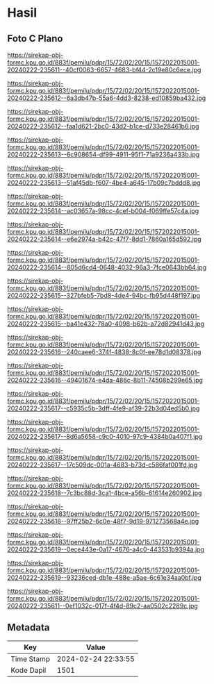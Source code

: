 # Hasil

## Foto C Plano

https://sirekap-obj-formc.kpu.go.id/883f/pemilu/pdpr/15/72/02/20/15/1572022015001-20240222-235611--40cf0063-6657-4683-bf44-2c19e80c6ece.jpg

https://sirekap-obj-formc.kpu.go.id/883f/pemilu/pdpr/15/72/02/20/15/1572022015001-20240222-235612--6a3db47b-55a6-4dd3-8238-ed10859ba432.jpg

https://sirekap-obj-formc.kpu.go.id/883f/pemilu/pdpr/15/72/02/20/15/1572022015001-20240222-235612--faa1d621-2bc0-43d2-b1ce-d733e28461b6.jpg

https://sirekap-obj-formc.kpu.go.id/883f/pemilu/pdpr/15/72/02/20/15/1572022015001-20240222-235613--6c908654-df99-4911-95f1-71a9236a433b.jpg

https://sirekap-obj-formc.kpu.go.id/883f/pemilu/pdpr/15/72/02/20/15/1572022015001-20240222-235613--51af45db-f607-4be4-a645-17b09c7bddd8.jpg

https://sirekap-obj-formc.kpu.go.id/883f/pemilu/pdpr/15/72/02/20/15/1572022015001-20240222-235614--ac03657a-98cc-4cef-b004-f069ffe57c4a.jpg

https://sirekap-obj-formc.kpu.go.id/883f/pemilu/pdpr/15/72/02/20/15/1572022015001-20240222-235614--e6e2974a-b42c-47f7-8dd1-7860a165d592.jpg

https://sirekap-obj-formc.kpu.go.id/883f/pemilu/pdpr/15/72/02/20/15/1572022015001-20240222-235614--805d6cd4-0648-4032-96a3-7fce0643bb64.jpg

https://sirekap-obj-formc.kpu.go.id/883f/pemilu/pdpr/15/72/02/20/15/1572022015001-20240222-235615--327bfeb5-7bd8-4de4-94bc-fb95d448f197.jpg

https://sirekap-obj-formc.kpu.go.id/883f/pemilu/pdpr/15/72/02/20/15/1572022015001-20240222-235615--ba41e432-78a0-4098-b62b-a72d82941d43.jpg

https://sirekap-obj-formc.kpu.go.id/883f/pemilu/pdpr/15/72/02/20/15/1572022015001-20240222-235616--240caee6-374f-4838-8c0f-ee78d1d08378.jpg

https://sirekap-obj-formc.kpu.go.id/883f/pemilu/pdpr/15/72/02/20/15/1572022015001-20240222-235616--49401674-e4da-486c-8b11-74508b299e65.jpg

https://sirekap-obj-formc.kpu.go.id/883f/pemilu/pdpr/15/72/02/20/15/1572022015001-20240222-235617--c5935c5b-3dff-4fe9-af39-22b3d04ed5b0.jpg

https://sirekap-obj-formc.kpu.go.id/883f/pemilu/pdpr/15/72/02/20/15/1572022015001-20240222-235617--8d6a5658-c9c0-4010-97c9-4384b0a407f1.jpg

https://sirekap-obj-formc.kpu.go.id/883f/pemilu/pdpr/15/72/02/20/15/1572022015001-20240222-235617--17c509dc-001a-4683-b73d-c586faf001fd.jpg

https://sirekap-obj-formc.kpu.go.id/883f/pemilu/pdpr/15/72/02/20/15/1572022015001-20240222-235618--7c3bc88d-3ca1-4bce-a56b-61614e260902.jpg

https://sirekap-obj-formc.kpu.go.id/883f/pemilu/pdpr/15/72/02/20/15/1572022015001-20240222-235618--97ff25b2-6c0e-48f7-9d19-971273568a4e.jpg

https://sirekap-obj-formc.kpu.go.id/883f/pemilu/pdpr/15/72/02/20/15/1572022015001-20240222-235619--0ece443e-0a17-4676-a4c0-443531b9394a.jpg

https://sirekap-obj-formc.kpu.go.id/883f/pemilu/pdpr/15/72/02/20/15/1572022015001-20240222-235619--93236ced-db1e-488e-a5ae-6c61e34aa0bf.jpg

https://sirekap-obj-formc.kpu.go.id/883f/pemilu/pdpr/15/72/02/20/15/1572022015001-20240222-235611--0ef1032c-017f-4f4d-89c2-aa0502c2289c.jpg


## Metadata

| Key        | Value               |
| ---------- | ------------------- |
| Time Stamp | 2024-02-24 22:33:55 |
| Kode Dapil | 1501                |




